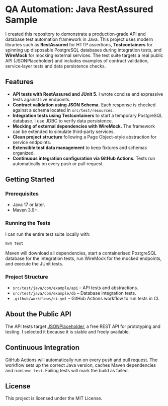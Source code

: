 # QA Automation: Java RestAssured Sample

I created this repository to demonstrate a production‑grade API and database test automation framework in Java. This project uses modern libraries such as **RestAssured** for HTTP assertions, **Testcontainers** for spinning up disposable PostgreSQL databases during integration tests, and **WireMock** for mocking external services. The test suite targets a real public API (JSONPlaceholder) and includes examples of contract validation, service‑layer tests and data persistence checks.

## Features

- **API tests with RestAssured and JUnit 5.** I wrote concise and expressive tests against live endpoints.
- **Contract validation using JSON Schema.** Each response is checked against a schema located in `src/test/resources`.
- **Integration tests using Testcontainers** to start a temporary PostgreSQL database. I use JDBC to verify data persistence.
- **Mocking of external dependencies with WireMock.** The framework can be extended to simulate third‑party services.
- **Clean project structure** following a Page Object–style abstraction for service endpoints.
- **Extensible test data management** to keep fixtures and schemas organized.
- **Continuous integration configuration via GitHub Actions.** Tests run automatically on every push or pull request.

## Getting Started

### Prerequisites

- Java 17 or later.
- Maven 3.9+.

### Running the Tests

I can run the entire test suite locally with:

```bash
mvn test
```

Maven will download all dependencies, start a containerised PostgreSQL database for the integration tests, run WireMock for the mocked endpoints, and execute the JUnit tests.

### Project Structure

- `src/test/java/com/example/api` – API tests and abstractions.
- `src/test/java/com/example/db` – Database integration tests.
- `.github/workflows/ci.yml` – GitHub Actions workflow to run tests in CI.

## About the Public API

The API tests target [JSONPlaceholder](https://jsonplaceholder.typicode.com/), a free REST API for prototyping and testing. I selected it because it is stable and freely available.

## Continuous Integration

GitHub Actions will automatically run on every push and pull request. The workflow sets up the correct Java version, caches Maven dependencies and runs `mvn test`. Failing tests will mark the build as failed.

## License

This project is licensed under the MIT License.
